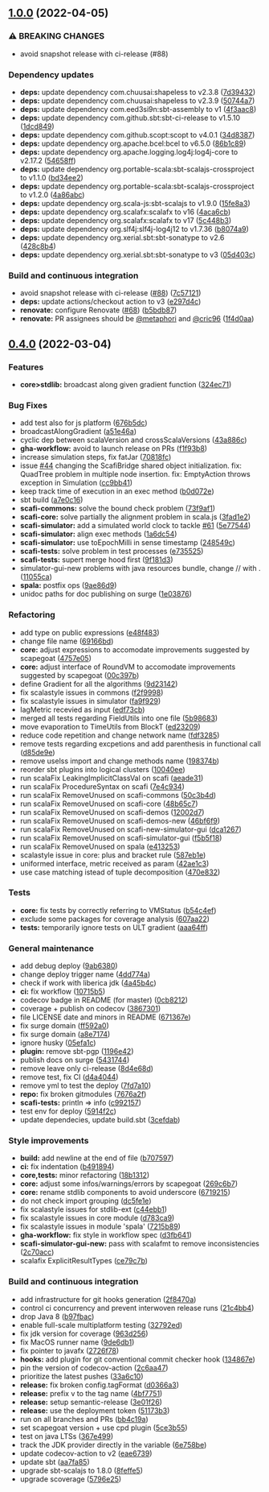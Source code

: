 ## [1.0.0](https://github.com/scafi/scafi/compare/v0.4.0...v1.0.0) (2022-04-05)


### ⚠ BREAKING CHANGES

* avoid snapshot release with ci-release (#88)

### Dependency updates

* **deps:** update dependency com.chuusai:shapeless to v2.3.8 ([7d39432](https://github.com/scafi/scafi/commit/7d39432e3b7c7df41a87e9c4bdfbd56bc08f70bd))
* **deps:** update dependency com.chuusai:shapeless to v2.3.9 ([50744a7](https://github.com/scafi/scafi/commit/50744a74c1087c96661ad2f6785f8ac33f230b05))
* **deps:** update dependency com.eed3si9n:sbt-assembly to v1 ([4f3aac8](https://github.com/scafi/scafi/commit/4f3aac82f8791442b8a31a9f27a856519222ad4c))
* **deps:** update dependency com.github.sbt:sbt-ci-release to v1.5.10 ([1dcd849](https://github.com/scafi/scafi/commit/1dcd849510112b1215ffed5b7c7d9d31048b91e2))
* **deps:** update dependency com.github.scopt:scopt to v4.0.1 ([34d8387](https://github.com/scafi/scafi/commit/34d8387744add053398d48d8138a789a2f597043))
* **deps:** update dependency org.apache.bcel:bcel to v6.5.0 ([86b1c89](https://github.com/scafi/scafi/commit/86b1c8916ab126239bc170d594e0cc2c60aa7859))
* **deps:** update dependency org.apache.logging.log4j:log4j-core to v2.17.2 ([54658ff](https://github.com/scafi/scafi/commit/54658ffe619cd7dbe9aabbe987274ef4f07547e9))
* **deps:** update dependency org.portable-scala:sbt-scalajs-crossproject to v1.1.0 ([bd34ee2](https://github.com/scafi/scafi/commit/bd34ee2400701424afe60e2b4e2a276a8232c6bb))
* **deps:** update dependency org.portable-scala:sbt-scalajs-crossproject to v1.2.0 ([4a86abc](https://github.com/scafi/scafi/commit/4a86abcbbe9e600629d388dbc11bc6ceab0a665f))
* **deps:** update dependency org.scala-js:sbt-scalajs to v1.9.0 ([15fe8a3](https://github.com/scafi/scafi/commit/15fe8a3afd202db3a2a9142b586efd6cbc95be68))
* **deps:** update dependency org.scalafx:scalafx to v16 ([4aca6cb](https://github.com/scafi/scafi/commit/4aca6cb735e7c6e1db64c82147a64f102ad60c91))
* **deps:** update dependency org.scalafx:scalafx to v17 ([5c448b3](https://github.com/scafi/scafi/commit/5c448b33457a0f820a643ba23055b3fb4281a149))
* **deps:** update dependency org.slf4j:slf4j-log4j12 to v1.7.36 ([b8074a9](https://github.com/scafi/scafi/commit/b8074a9869c0d9cd8bd893a14f1bbbf91704fd3e))
* **deps:** update dependency org.xerial.sbt:sbt-sonatype to v2.6 ([428c8b4](https://github.com/scafi/scafi/commit/428c8b4d58ec651ae43789819f3f3cdb72dec97a))
* **deps:** update dependency org.xerial.sbt:sbt-sonatype to v3 ([05d403c](https://github.com/scafi/scafi/commit/05d403cad8eaddf2bd5f646ca74adb9f098562cf))


### Build and continuous integration

* avoid snapshot release with ci-release ([#88](https://github.com/scafi/scafi/issues/88)) ([7c57121](https://github.com/scafi/scafi/commit/7c5712174a3dde4c3021b29350417bfb5cffac77))
* **deps:** update actions/checkout action to v3 ([e297d4c](https://github.com/scafi/scafi/commit/e297d4c8338d0c98839e2d14f290926bdaa9d1c0))
* **renovate:** configure Renovate ([#68](https://github.com/scafi/scafi/issues/68)) ([b5bdb87](https://github.com/scafi/scafi/commit/b5bdb87eb70fa30f1dfddb3bddd5ea903151f818))
* **renovate:** PR assignees should be [@metaphori](https://github.com/metaphori) and [@cric96](https://github.com/cric96) ([1f4d0aa](https://github.com/scafi/scafi/commit/1f4d0aa0188f92719062c956cd8bf12e5e9dfd4f))

## [0.4.0](https://github.com/scafi/scafi/compare/v0.3.3...v0.4.0) (2022-03-04)


### Features

* **core>stdlib:** broadcast along given gradient function ([324ec71](https://github.com/scafi/scafi/commit/324ec718de6decd0c490ddbe8cd843d66b97914f))


### Bug Fixes

* add test also for js platform ([676b5dc](https://github.com/scafi/scafi/commit/676b5dcf87e363875b6df4bcc6f60d55bf8f28ff))
* broadcastAlongGradient ([a51e46a](https://github.com/scafi/scafi/commit/a51e46a0be087c761a5c6b0852567df78b60c911))
* cyclic dep between scalaVersion and crossScalaVersions ([43a886c](https://github.com/scafi/scafi/commit/43a886c1cbbd043239e09ac3ac201f39dd6b91de))
* **gha-workflow:** avoid to launch release on PRs ([f1f93b8](https://github.com/scafi/scafi/commit/f1f93b852d9537b5a14005007c244ceedefb7c4e))
* increase simulation steps, fix fatJar ([70818fc](https://github.com/scafi/scafi/commit/70818fcb65bd50995c70c94b3e2b17e687e19c95))
* issue [#44](https://github.com/scafi/scafi/issues/44) changing the ScafiBridge shared object initialization. fix: QuadTree problem in multiple node insertion. fix: EmptyAction throws exception in Simulation ([cc9bb41](https://github.com/scafi/scafi/commit/cc9bb41858292dc1de170af4d8ae0f66bb5cf0ad))
* keep track time of execution in an exec method ([b0d072e](https://github.com/scafi/scafi/commit/b0d072e68c9982d0d197fff390c2d4994673e3dc))
* sbt build ([a7e0c16](https://github.com/scafi/scafi/commit/a7e0c168b4e34addf7f104d8a63a167c5dd0fefa))
* **scafi-commons:** solve the bound check problem ([73f9af1](https://github.com/scafi/scafi/commit/73f9af1785524d46ab65fd6e0db54ff8c8dc1769))
* **scafi-core:** solve partially the alignment problem in scala.js ([3fad1e2](https://github.com/scafi/scafi/commit/3fad1e211406876a944ae2e3f8ba7a04fb79d194))
* **scafi-simulator:** add a simulated world clock to tackle [#61](https://github.com/scafi/scafi/issues/61) ([5e77544](https://github.com/scafi/scafi/commit/5e775442f2b8406eb1ddc3d0694ebcc4312ef1b8))
* **scafi-simulator:** align exec methods ([1a6dc54](https://github.com/scafi/scafi/commit/1a6dc54bf5a2cb9fe9305ed735784b84484e259e))
* **scafi-simulator:** use toEpochMilli in sense timestamp ([248549c](https://github.com/scafi/scafi/commit/248549c702d5834524bef102d17f6b84900e0150))
* **scafi-tests:** solve problem in test processes ([e735525](https://github.com/scafi/scafi/commit/e7355258b1de3b7dbe844cf4638b67687de2038e))
* **scafi-tests:** supert merge hood first ([9f181d3](https://github.com/scafi/scafi/commit/9f181d3218cc82ec4be137d8d7dcc49e6022b7fd))
* simulator-gui-new problems with java resources bundle, change // with . ([11055ca](https://github.com/scafi/scafi/commit/11055ca75a0c2a14b2244f3885ef9e52b9607791))
* **spala:** postfix ops ([9ae86d9](https://github.com/scafi/scafi/commit/9ae86d9311b2d79ae87dde2c8e478a9e9fbb64fe))
* unidoc paths for doc publishing on surge ([1e03876](https://github.com/scafi/scafi/commit/1e038764dd00c53a5bae9b72d8d80b7f541c98f4))


### Refactoring

* add type on public expressions ([e48f483](https://github.com/scafi/scafi/commit/e48f4836d079bfe97c76eaf51f36cc567f061ce8))
* change file name ([69166bd](https://github.com/scafi/scafi/commit/69166bd3f9dc2bbf23f231568291617e8e4be8fd))
* **core:** adjust expressions to accomodate improvements suggested by scapegoat ([4757e05](https://github.com/scafi/scafi/commit/4757e05dfeb6f4758d6d5fb73a647832cbd569fe))
* **core:** adjust interface of RoundVM to accomodate improvements suggested by scapegoat ([00c397b](https://github.com/scafi/scafi/commit/00c397b20af883bc36b6d283ffd72d97c5bc9bc0))
* define Gradient for all the algorithms ([9d23142](https://github.com/scafi/scafi/commit/9d23142d76e92d8b03c021866368d0900f1c5ec3))
* fix scalastyle issues in commons ([f2f9998](https://github.com/scafi/scafi/commit/f2f999812d74dd435afe1e8bb1261131e6eeb641))
* fix scalastyle issues in simulator ([fa9f929](https://github.com/scafi/scafi/commit/fa9f9299fe0e7f9c8164488df8f75a4d837b8125))
* lagMetric recevied as input ([edf73cb](https://github.com/scafi/scafi/commit/edf73cbf8d2797a041ccafde810c996cf449b301))
* merged all tests regarding FieldUtils into one file ([5b98683](https://github.com/scafi/scafi/commit/5b98683e05ec8599bff750714b7204bd967647ef))
* move evaporation to TimeUtils from BlockT ([ed23209](https://github.com/scafi/scafi/commit/ed23209b1ba4c47c3e4c4f3bc8360b4c8fe5657b))
* reduce code repetition and change network name ([fdf3285](https://github.com/scafi/scafi/commit/fdf3285fcce23498c25f6e4c202658ef3be3f90b))
* remove tests regarding excpetions and add parenthesis in functional call ([d85de9e](https://github.com/scafi/scafi/commit/d85de9e5a14a2979dc873ca686b3b3c173dc72e9))
* remove uselss import and change methods name ([198374b](https://github.com/scafi/scafi/commit/198374bff78bbe48841ae64829fef000be3c9d6f))
* reorder sbt plugins into logical clusters ([10040ee](https://github.com/scafi/scafi/commit/10040ee7a172e37d46c7c6b5d24af3f8f636faa0))
* run scalaFix LeakingImplicitClassVal on scafi ([aeade31](https://github.com/scafi/scafi/commit/aeade317ec1093e95d6bea4eb774d0894d6e234d))
* run scalaFix ProcedureSyntax on scafi ([7e4c934](https://github.com/scafi/scafi/commit/7e4c934b2584f58ff22a27228a760d1148a20950))
* run scalaFix RemoveUnused on scafi-commons ([50c3b4d](https://github.com/scafi/scafi/commit/50c3b4de5df14916570c41c81950244fbaccd7f0))
* run scalaFix RemoveUnused on scafi-core ([48b65c7](https://github.com/scafi/scafi/commit/48b65c7e865b183f792a691a71df383234634553))
* run scalaFix RemoveUnused on scafi-demos ([12002d7](https://github.com/scafi/scafi/commit/12002d7fc9f2bbc98699efff720e699f3e481133))
* run scalaFix RemoveUnused on scafi-demos-new ([46bf6f9](https://github.com/scafi/scafi/commit/46bf6f9244602b66c77c2c88a908e3d24228e51f))
* run scalaFix RemoveUnused on scafi-new-simulator-gui ([dca1267](https://github.com/scafi/scafi/commit/dca12679da763664c510ea70a34a47b97ec065e5))
* run scalaFix RemoveUnused on scafi-simulator-gui ([f5b5f18](https://github.com/scafi/scafi/commit/f5b5f1887b28482ff92eb98352ec73bd5fefa3e9))
* run scalaFix RemoveUnused on spala ([e413253](https://github.com/scafi/scafi/commit/e4132538991f990db0c8b33a4536acdab893a644))
* scalastyle issue in core: plus and bracket rule ([587eb1e](https://github.com/scafi/scafi/commit/587eb1e8eefd0fefcffffe7736548f535869eb9c))
* uniformed interface, metric received as param ([42ae1c3](https://github.com/scafi/scafi/commit/42ae1c386d7fcd6a6c12348aa175937145d6067d))
* use case matching istead of tuple decomposition ([470e832](https://github.com/scafi/scafi/commit/470e832a7986f27b0d496f810ebe4750b5d22042))


### Tests

* **core:** fix tests by correctly referring to VMStatus ([b54c4ef](https://github.com/scafi/scafi/commit/b54c4ef3fde57ee733a96f76217e0ccf45728fdd))
* exclude some packages for coverage analysis ([607aa22](https://github.com/scafi/scafi/commit/607aa2202bf3d98cbd7795581564808ad7064186))
* **tests:** temporarily ignore tests on ULT gradient ([aaa64ff](https://github.com/scafi/scafi/commit/aaa64ff0e44fca8b803228ada5381d0286ce38cc))


### General maintenance

* add debug deploy ([9ab6380](https://github.com/scafi/scafi/commit/9ab638035f256cfb2b85f1009345c919d0396b7f))
* change deploy trigger name ([4dd774a](https://github.com/scafi/scafi/commit/4dd774a7fcf30df64bb5ef50248a23785584a94e))
* check if work with liberica jdk ([4a45b4c](https://github.com/scafi/scafi/commit/4a45b4cbdf58c029a65834e03f7a4bd91f4514d1))
* **ci:** fix workflow ([10715b5](https://github.com/scafi/scafi/commit/10715b558c2f1f20559d2ab707c58be2c602d229))
* codecov badge in README (for master) ([0cb8212](https://github.com/scafi/scafi/commit/0cb821249ca33c1f11b56b3e3e52dbf6689b8680))
* coverage + publish on codecov ([3867301](https://github.com/scafi/scafi/commit/38673012ed06299da253e7dd8d77bd81371e7c63))
* file LICENSE date and minors in README ([671367e](https://github.com/scafi/scafi/commit/671367e3970853de49cfca5765d53bee77c72f76))
* fix surge domain ([ff592a0](https://github.com/scafi/scafi/commit/ff592a07bf2d06df83db09a728e7aa692df293c3))
* fix surge domain ([a8e7174](https://github.com/scafi/scafi/commit/a8e7174d1663c2a9ec9914b6412c35595fe05313))
* ignore husky ([05efa1c](https://github.com/scafi/scafi/commit/05efa1c461585d923315c6f66ff6ad7da2efa041))
* **plugin:** remove sbt-pgp ([1196e42](https://github.com/scafi/scafi/commit/1196e42c82331f4d1e6b13f7d5a0ae4e8d815b12))
* publish docs on surge ([5431744](https://github.com/scafi/scafi/commit/5431744d20865d80176fef251f67ca69cb233f1c))
* remove leave only ci-release ([8d4e68d](https://github.com/scafi/scafi/commit/8d4e68d53973958fb118557313d2d35672b00768))
* remove test, fix CI ([d4a4044](https://github.com/scafi/scafi/commit/d4a404464c3195dd81ae3344665366052fb112ed))
* remove yml to test the deploy ([7fd7a10](https://github.com/scafi/scafi/commit/7fd7a104b19e246a4f4e5c7e3e92615d7ec08cf3))
* **repo:** fix broken gitmodules ([7676a2f](https://github.com/scafi/scafi/commit/7676a2fe7e01d5b5aa31cf1de16816b22a3d5221))
* **scafi-tests:** println => info ([c992157](https://github.com/scafi/scafi/commit/c9921574e292d54388da83eb2def950c995317a1))
* test env for deploy ([5914f2c](https://github.com/scafi/scafi/commit/5914f2cfb3e09b45e35379d88b61347473e06d35))
* update dependecies, update build.sbt ([3cefdab](https://github.com/scafi/scafi/commit/3cefdab6cb78b58c219561addbf0a9b89fab5de4))


### Style improvements

* **build:** add newline at the end of file ([b707597](https://github.com/scafi/scafi/commit/b707597d9b33a5a50ca064347365a707c33fadf8))
* **ci:** fix indentation ([b491894](https://github.com/scafi/scafi/commit/b491894314e82372f789b06e88a0331f60d155fc))
* **core,tests:** minor refactoring ([18b1312](https://github.com/scafi/scafi/commit/18b131212bf6e5026c702febc60b2d47bec36213))
* **core:** adjust some infos/warnings/errors by scapegoat ([269c6b7](https://github.com/scafi/scafi/commit/269c6b72a24c1b728209de2f56c9720f11b53bc7))
* **core:** rename stdlib components to avoid underscore ([6719215](https://github.com/scafi/scafi/commit/6719215a5b228808b0af6025bebfae4ee4944d40))
* do not check import grouping ([dc5fe1e](https://github.com/scafi/scafi/commit/dc5fe1ec81df69db8d322e09e63aa6979601c587))
* fix scalastyle issues for stdlib-ext ([c44ebb1](https://github.com/scafi/scafi/commit/c44ebb11f50b5ec875c8fa9c61a3d903fc4aaad1))
* fix scalastyle issues in core module ([d783ca9](https://github.com/scafi/scafi/commit/d783ca905ad4b688bd0f8b301fa4e6c33bf60a93))
* fix scalastyle issues in module 'spala' ([7215b89](https://github.com/scafi/scafi/commit/7215b89a0d6a593a1cf7b5969d58c9376489f469))
* **gha-workflow:** fix  style in workflow spec ([d3fb641](https://github.com/scafi/scafi/commit/d3fb641ef376c58a3d3e3eb5052d55754a4e1230))
* **scafi-simulator-gui-new:** pass with scalafmt to remove inconsistencies ([2c70acc](https://github.com/scafi/scafi/commit/2c70acc6f01b26138169f8d2f803cdc53ba88377))
* scalafix ExplicitResultTypes ([ce79c7b](https://github.com/scafi/scafi/commit/ce79c7bf342e2686bde035a45dcc05473600d25f))


### Build and continuous integration

* add infrastructure for git hooks generation ([2f8470a](https://github.com/scafi/scafi/commit/2f8470a9a8f905d509bb13edc46485579e81520d))
* control ci concurrency and prevent interwoven release runs ([21c4bb4](https://github.com/scafi/scafi/commit/21c4bb429bb18a4e8c3022871852be955fb068be))
* drop Java 8 ([b97fbac](https://github.com/scafi/scafi/commit/b97fbac2be6ce8ad38b3ad7b4b9310e93640059f))
* enable full-scale multiplatform testing ([32792ed](https://github.com/scafi/scafi/commit/32792ed7c0705ae4876cb4c05b4c00c778bc0968))
* fix jdk version for coverage ([963d256](https://github.com/scafi/scafi/commit/963d2560e585eaae17a31286ba673e1df1ce0ccd))
* fix MacOS runner name ([9de6db1](https://github.com/scafi/scafi/commit/9de6db1394c9d786fb83a6cc9bf06d9a3fc304ee))
* fix pointer to javafx ([2726f78](https://github.com/scafi/scafi/commit/2726f7822ada8feed1b669ea26b9fdffe2a3f06d))
* **hooks:** add plugin for git conventional commit checker hook ([134867e](https://github.com/scafi/scafi/commit/134867e501b0c8379ea68fb1e6996d71be31fe50))
* pin the version of codecov-action ([2c6aa47](https://github.com/scafi/scafi/commit/2c6aa47cb444f491c5cc74d8aa2a7acf6422db95))
* prioritize the latest pushes ([33a6c10](https://github.com/scafi/scafi/commit/33a6c10d3e3162a03b8348750ec6e9b40fd6d46f))
* **release:** fix broken config.tagFormat ([d0366a3](https://github.com/scafi/scafi/commit/d0366a31b94675113de87a61ba38e35ff886a920))
* **release:** prefix v to the tag name ([4bf7751](https://github.com/scafi/scafi/commit/4bf7751134fffef92c3ba6508cc0ff00e5dfa24a))
* **release:** setup semantic-release ([3e01f26](https://github.com/scafi/scafi/commit/3e01f26b5bac9a01a7abdbe0cbd0f8f01da96021))
* **release:** use the deployment token ([51173b3](https://github.com/scafi/scafi/commit/51173b312e586b56428f200e61466cce5faeaacc))
* run on all branches and PRs ([bb4c19a](https://github.com/scafi/scafi/commit/bb4c19a7a466cdcc72d7ec72a5d6f4d7f9cf4de9))
* set scapegoat version + use cpd plugin ([5ce3b55](https://github.com/scafi/scafi/commit/5ce3b55844c941375900e93e735b7c0a5e237f62))
* test on java LTSs ([367e499](https://github.com/scafi/scafi/commit/367e499b4900497b6e042f30700dd97df1ac49b1))
* track the JDK provider directly in the variable ([6e758be](https://github.com/scafi/scafi/commit/6e758bece066e32acfc6708a1c45ab5edb161e79))
* update codecov-action to v2 ([eae6739](https://github.com/scafi/scafi/commit/eae6739e857d2a6ac409165f9457614fb50dcc24))
* update sbt ([aa7fa85](https://github.com/scafi/scafi/commit/aa7fa853742c03bf5b5fd3006b3d81dbfaee47ce))
* upgrade sbt-scalajs to 1.8.0 ([8feffe5](https://github.com/scafi/scafi/commit/8feffe581d1fcec9a032223966c1192d211dbd3c))
* upgrade scoverage ([5796e25](https://github.com/scafi/scafi/commit/5796e253e1647fb29e8a83da9e0b5ade3c98f22e))
